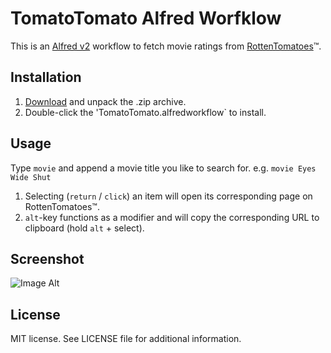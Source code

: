 # TomatoTomato Alfred Worfklow
This is an [Alfred v2](http://www.alfredapp.com) workflow to fetch movie ratings from [RottenTomatoes](http://www.rottentomatoes.com)™.

## Installation
1. [Download](https://github.com/nbcmayhem/alfred-workflow-tomatotomato/archive/master.zip) and unpack the .zip archive.
2. Double-click the 'TomatoTomato.alfredworkflow` to install.

## Usage 
Type `movie` and append a movie title you like to search for.
e.g. `movie Eyes Wide Shut`

1. Selecting (`return` / `click`) an item will open its corresponding page on RottenTomatoes™. 
2. `alt`-key functions as a modifier and will copy the corresponding URL to clipboard (hold `alt` + select).

## Screenshot
![Image Alt](https://github.com/nbcmayhem/alfred-workflow-tomatotomato/master/screenshot.png)

## License
MIT license. See LICENSE file for additional information.

